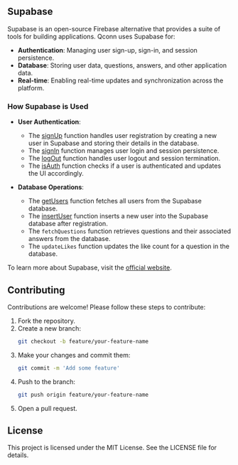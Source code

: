 
## Supabase

Supabase is an open-source Firebase alternative that provides a suite of tools for building applications. Qconn uses Supabase for:

- **Authentication**: Managing user sign-up, sign-in, and session persistence.
- **Database**: Storing user data, questions, answers, and other application data.
- **Real-time**: Enabling real-time updates and synchronization across the platform.

### How Supabase is Used

- **User Authentication**: 
  - The [signUp](http://_vscodecontentref_/0) function handles user registration by creating a new user in Supabase and storing their details in the database.
  - The [signIn](http://_vscodecontentref_/1) function manages user login and session persistence.
  - The [logOut](http://_vscodecontentref_/2) function handles user logout and session termination.
  - The [isAuth](http://_vscodecontentref_/3) function checks if a user is authenticated and updates the UI accordingly.

- **Database Operations**:
  - The [getUsers](http://_vscodecontentref_/4) function fetches all users from the Supabase database.
  - The [insertUser](http://_vscodecontentref_/5) function inserts a new user into the Supabase database after registration.
  - The `fetchQuestions` function retrieves questions and their associated answers from the database.
  - The `updateLikes` function updates the like count for a question in the database.

To learn more about Supabase, visit the [official website](https://supabase.io/).

## Contributing

Contributions are welcome! Please follow these steps to contribute:

1. Fork the repository.
2. Create a new branch:
    ```sh
    git checkout -b feature/your-feature-name
    ```
3. Make your changes and commit them:
    ```sh
    git commit -m 'Add some feature'
    ```
4. Push to the branch:
    ```sh
    git push origin feature/your-feature-name
    ```
5. Open a pull request.

## License

This project is licensed under the MIT License. See the LICENSE file for details.